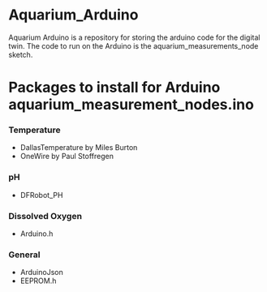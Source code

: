 # Aquarium_Arduino
Aquarium Arduino is a repository for storing the arduino code for the digital twin. 
The code to run on the Arduino is the aquarium_measurements_node sketch.
# Packages to install for Arduino aquarium_measurement_nodes.ino
### Temperature
- DallasTemperature by Miles Burton
- OneWire by Paul Stoffregen

### pH
- DFRobot_PH

### Dissolved Oxygen
- Arduino.h

### General
- ArduinoJson
- EEPROM.h
